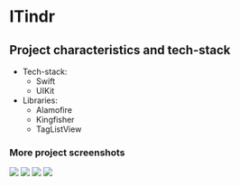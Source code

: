 <h1 align="left">ITindr</h1>
<rp><strong>ITindr</strong> - mobile application for IT dating</rp>
<h2 align="left">Project characteristics and tech-stack</h2>

<ul>
  <li>Tech-stack:
    <ul>
      <li>Swift</li>
      <li>UIKit</li> 
    </ul>
  </li>
 <li>Libraries:
    <ul>
      <li>Alamofire</li>
      <li>Kingfisher</li>
      <li>TagListView</li>
    </ul>
  </li>
</ul>
<rp>The application implements work with the API through third-party libraries. Layout through XIB files.</rp>
<h3 align="left">More project screenshots</h3>     
<img src="https://user-images.githubusercontent.com/80741988/159171084-4c5963ba-406b-484d-97ea-52dbff04181f.png" height="auto" width="auto">
<img src="https://user-images.githubusercontent.com/80741988/159171226-c910eaf2-f4d3-4ed9-9b68-9e2fb8b6e610.png" height="auto" width="auto">
<img src="https://user-images.githubusercontent.com/80741988/159171389-7c19a4b8-3e01-4c1f-92ae-b3d38ff81363.png" height="auto" width="auto">
<img src="https://user-images.githubusercontent.com/80741988/159171454-08e7d026-d31f-4ce1-a979-a8b2fc8b86b1.png" height="auto" width="auto">

